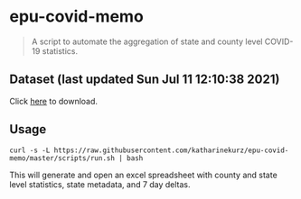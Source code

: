 # epu-covid-memo

> A script to automate the aggregation of state and county level COVID-19 statistics.

<!-- tmpl start -->

## Dataset (last updated Sun Jul 11 12:10:38 2021)

Click [here](https://covid-artifacts.s3.amazonaws.com/records/2021-7-11-121038-covid_artifact.xls) to download.

<!-- tmpl end -->

## Usage

```
curl -s -L https://raw.githubusercontent.com/katharinekurz/epu-covid-memo/master/scripts/run.sh | bash
```

This will generate and open an excel spreadsheet with county and state level statistics, state metadata, and 7 day deltas.
